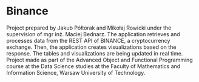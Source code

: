 # Binance


Project prepared by Jakub Półtorak and Mikołaj Rowicki under the supervision of mgr inż. Maciej Bednarz. The application retrieves and processes data from the REST API of BINANCE, a cryptocurrency exchange. Then, the application creates visualizations based on the response. The tables and visualizations are being updated in real time. Project made as part of the Advanced Object and Functional Programming course at the Data Science studies at the Faculty of Mathematics and Information Science, Warsaw University of Technology.